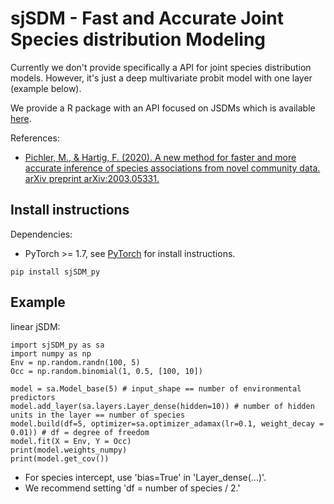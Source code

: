 # sjSDM - Fast and Accurate Joint Species distribution Modeling 

Currently we don't provide specifically a API for joint species distribution models. However, it's just a deep multivariate probit model with one layer (example below).

We provide a R package with an API focused on JSDMs which is available [here](https://github.com/TheoreticalEcology/s-jSDM).

References:
* [Pichler, M., & Hartig, F. (2020). A new method for faster and more accurate inference of species associations from novel community data. arXiv preprint arXiv:2003.05331.](https://arxiv.org/abs/2003.05331)


## Install instructions

Dependencies:
* PyTorch >= 1.7, see [PyTorch](https://pytorch.org/get-started/locally/) for install instructions.

```{python}
pip install sjSDM_py
```

## Example

linear jSDM:
```{python}
import sjSDM_py as sa
import numpy as np
Env = np.random.randn(100, 5)
Occ = np.random.binomial(1, 0.5, [100, 10])

model = sa.Model_base(5) # input_shape == number of environmental predictors
model.add_layer(sa.layers.Layer_dense(hidden=10)) # number of hidden units in the layer == number of species
model.build(df=5, optimizer=sa.optimizer_adamax(lr=0.1, weight_decay = 0.01)) # df = degree of freedom 
model.fit(X = Env, Y = Occ)
print(model.weights_numpy)
print(model.get_cov())
```

* For species intercept, use 'bias=True' in 'Layer_dense(...)'. 
* We recommend setting 'df = number of species / 2.'

